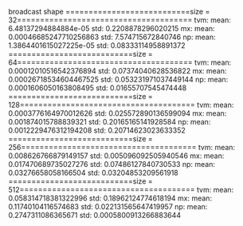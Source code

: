 broadcast shape
===========================size = 32======================================
tvm:
mean: 6.48137294884884e-05
std:  0.2208878296020215
mx:
mean: 0.00046685247710256863
std:  7.574715672840746
np:
mean: 1.3864401615027225e-05
std:  0.08333114958891372
===========================size = 64======================================
tvm:
mean: 0.00012010516542376894
std:  0.07374040628536822
mx:
mean: 0.00026718534604467525
std:  0.053231971037449144
np:
mean: 0.0001606050163808495
std:  0.01655707545474448
===========================size = 128======================================
tvm:
mean: 0.0003776164970012626
std:  0.025572890136599094
mx:
mean: 0.001874015788839321
std:  0.20165165141928584
np:
mean: 0.0012229476312194208
std:  0.20714623023633352
===========================size = 256======================================
tvm:
mean: 0.008626766879149157
std:  0.005096092505940546
mx:
mean: 0.017470689735027276
std:  0.07486127840730533
np:
mean: 0.03276658058166504
std:  0.03204853209561918
===========================size = 512======================================
tvm:
mean: 0.058314718381322996
std:  0.18962124774618194
mx:
mean: 0.11740104116574683
std:  0.022131565647419957
np:
mean: 0.2747311086365671
std:  0.0005800913266883644